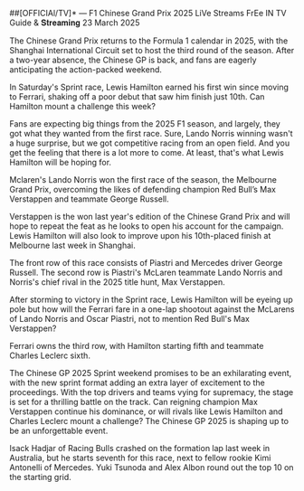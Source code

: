 ##[OFFICIAl/TV]* — F1 Chinese Grand Prix 2025 LiVe Streams FrEe IN TV Guide & 𝐒𝐭𝐫𝐞𝐚𝐦𝐢𝐧𝐠 23 March 2025

The Chinese Grand Prix returns to the Formula 1 calendar in 2025, with the Shanghai International Circuit set to host the third round of the season. After a two-year absence, the Chinese GP is back, and fans are eagerly anticipating the action-packed weekend.

In Saturday's Sprint race, Lewis Hamilton earned his first win since moving to Ferrari, shaking off a poor debut that saw him finish just 10th. Can Hamilton mount a challenge this week?

Fans are expecting big things from the 2025 F1 season, and largely, they got what they wanted from the first race. Sure, Lando Norris winning wasn't a huge surprise, but we got competitive racing from an open field. And you get the feeling that there is a lot more to come. At least, that's what Lewis Hamilton will be hoping for.

Mclaren's Lando Norris won the first race of the season, the Melbourne Grand Prix, overcoming the likes of defending champion Red Bull’s Max Verstappen and teammate George Russell.

Verstappen is the won last year's edition of the Chinese Grand Prix and will hope to repeat the feat as he looks to open his account for the campaign. Lewis Hamilton will also look to improve upon his 10th-placed finish at Melbourne last week in Shanghai.

The front row of this race consists of Piastri and Mercedes driver George Russell. The second row is Piastri's McLaren teammate Lando Norris and Norris's chief rival in the 2025 title hunt, Max Verstappen.

After storming to victory in the Sprint race, Lewis Hamilton will be eyeing up pole but how will the Ferrari fare in a one-lap shootout against the McLarens of Lando Norris and Oscar Piastri, not to mention Red Bull's Max Verstappen?

Ferrari owns the third row, with Hamilton starting fifth and teammate Charles Leclerc sixth.

The Chinese GP 2025 Sprint weekend promises to be an exhilarating event, with the new sprint format adding an extra layer of excitement to the proceedings. With the top drivers and teams vying for supremacy, the stage is set for a thrilling battle on the track. Can reigning champion Max Verstappen continue his dominance, or will rivals like Lewis Hamilton and Charles Leclerc mount a challenge? The Chinese GP 2025 is shaping up to be an unforgettable event.

Isack Hadjar of Racing Bulls crashed on the formation lap last week in Australia, but he starts seventh for this race, next to fellow rookie Kimi Antonelli of Mercedes. Yuki Tsunoda and Alex Albon round out the top 10 on the starting grid.
